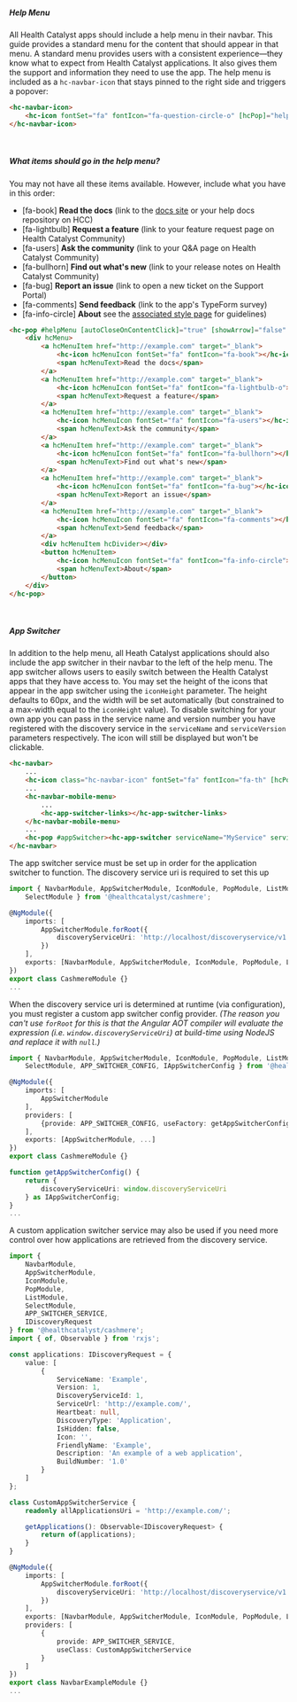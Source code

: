 ##### Help Menu

All Health Catalyst apps should include a help menu in their navbar. This guide provides a standard menu for the content that should appear in that menu. A standard menu provides users with a consistent experience—they know what to expect from Health Catalyst applications. It also gives them the support and information they need to use the app. The help menu is included as a `hc-navbar-icon` that stays pinned to the right side and triggers a popover:

```html
<hc-navbar-icon>
    <hc-icon fontSet="fa" fontIcon="fa-question-circle-o" [hcPop]="helpMenu"></hc-icon>
</hc-navbar-icon>
```

&nbsp;

##### What items should go in the help menu?

You may not have all these items available. However, include what you have in this order:

-   [fa-book] **Read the docs** (link to the [docs site](https://www.healthcatalyst.com/docs/) or your help docs repository on HCC)
-   [fa-lightbulb] **Request a feature** (link to your feature request page on Health Catalyst Community)
-   [fa-users] **Ask the community** (link to your Q&A page on Health Catalyst Community)
-   [fa-bullhorn] **Find out what's new** (link to your release notes on Health Catalyst Community)
-   [fa-bug] **Report an issue** (link to open a new ticket on the Support Portal)
-   [fa-comments] **Send feedback** (link to the app's TypeForm survey)
-   [fa-info-circle] **About** see the [associated style page](https://cashmere.healthcatalyst.net/styles/about) for guidelines)

```html
<hc-pop #helpMenu [autoCloseOnContentClick]="true" [showArrow]="false" horizontalAlign="end">
    <div hcMenu>
        <a hcMenuItem href="http://example.com" target="_blank">
            <hc-icon hcMenuIcon fontSet="fa" fontIcon="fa-book"></hc-icon>
            <span hcMenuText>Read the docs</span>
        </a>
        <a hcMenuItem href="http://example.com" target="_blank">
            <hc-icon hcMenuIcon fontSet="fa" fontIcon="fa-lightbulb-o"></hc-icon>
            <span hcMenuText>Request a feature</span>
        </a>
        <a hcMenuItem href="http://example.com" target="_blank">
            <hc-icon hcMenuIcon fontSet="fa" fontIcon="fa-users"></hc-icon>
            <span hcMenuText>Ask the community</span>
        </a>
        <a hcMenuItem href="http://example.com" target="_blank">
            <hc-icon hcMenuIcon fontSet="fa" fontIcon="fa-bullhorn"></hc-icon>
            <span hcMenuText>Find out what's new</span>
        </a>
        <a hcMenuItem href="http://example.com" target="_blank">
            <hc-icon hcMenuIcon fontSet="fa" fontIcon="fa-bug"></hc-icon>
            <span hcMenuText>Report an issue</span>
        </a>
        <a hcMenuItem href="http://example.com" target="_blank">
            <hc-icon hcMenuIcon fontSet="fa" fontIcon="fa-comments"></hc-icon>
            <span hcMenuText>Send feedback</span>
        </a>
        <div hcMenuItem hcDivider></div>
        <button hcMenuItem>
            <hc-icon hcMenuIcon fontSet="fa" fontIcon="fa-info-circle"></hc-icon>
            <span hcMenuText>About</span>
        </button>
    </div>
</hc-pop>
```

&nbsp;

##### App Switcher

In addition to the help menu, all Heath Catalyst applications should also include the app switcher in their navbar to the left of the help menu. The app switcher allows users to easily switch between the Health Catalyst apps that they have access to. You may set the height of the icons that appear in the app switcher using the `iconHeight` parameter. The height defaults to 60px, and the width will be set automatically
(but constrained to a max-width equal to the `iconHeight` value).
To disable switching for your own app you can pass in the service name and version number you have registered with the discovery service in the `serviceName` and `serviceVersion` parameters respectively. The icon will still be displayed but won't be clickable.

```html
<hc-navbar>
    ...
    <hc-icon class="hc-navbar-icon" fontSet="fa" fontIcon="fa-th" [hcPop]="appSwitcher"></hc-icon>
    ...
    <hc-navbar-mobile-menu>
        ...
        <hc-app-switcher-links></hc-app-switcher-links>
    </hc-navbar-mobile-menu>
    ...
    <hc-pop #appSwitcher><hc-app-switcher serviceName="MyService" serviceVersion="1"></hc-app-switcher></hc-pop>
</hc-navbar>
```

The app switcher service must be set up in order for the application switcher to function. The discovery service uri is required to set this up

```Typescript
import { NavbarModule, AppSwitcherModule, IconModule, PopModule, ListModule,
    SelectModule } from '@healthcatalyst/cashmere';

@NgModule({
    imports: [
        AppSwitcherModule.forRoot({
            discoveryServiceUri: 'http://localhost/discoveryservice/v1'
        })
    ],
    exports: [NavbarModule, AppSwitcherModule, IconModule, PopModule, ListModule, SelectModule]
})
export class CashmereModule {}
...
```

When the discovery service uri is determined at runtime (via configuration), you must register a custom app switcher config provider.
_(The reason you can't use `forRoot` for this is that the Angular AOT compiler will evaluate the expression (i.e. `window.discoveryServiceUri`)
at build-time using NodeJS and replace it with `null`.)_

```Typescript
import { NavbarModule, AppSwitcherModule, IconModule, PopModule, ListModule,
    SelectModule, APP_SWITCHER_CONFIG, IAppSwitcherConfig } from '@healthcatalyst/cashmere';

@NgModule({
    imports: [
        AppSwitcherModule
    ],
    providers: [
        {provide: APP_SWITCHER_CONFIG, useFactory: getAppSwitcherConfig}
    ],
    exports: [AppSwitcherModule, ...]
})
export class CashmereModule {}

function getAppSwitcherConfig() {
    return {
        discoveryServiceUri: window.discoveryServiceUri
    } as IAppSwitcherConfig;
}
...
```

A custom application switcher service may also be used if you need more control over how applications are retrieved from the discovery service.

```Typescript
import {
    NavbarModule,
    AppSwitcherModule,
    IconModule,
    PopModule,
    ListModule,
    SelectModule,
    APP_SWITCHER_SERVICE,
    IDiscoveryRequest
} from '@healthcatalyst/cashmere';
import { of, Observable } from 'rxjs';

const applications: IDiscoveryRequest = {
    value: [
        {
            ServiceName: 'Example',
            Version: 1,
            DiscoveryServiceId: 1,
            ServiceUrl: 'http://example.com/',
            Heartbeat: null,
            DiscoveryType: 'Application',
            IsHidden: false,
            Icon: '',
            FriendlyName: 'Example',
            Description: 'An example of a web application',
            BuildNumber: '1.0'
        }
    ]
};

class CustomAppSwitcherService {
    readonly allApplicationsUri = 'http://example.com/';

    getApplications(): Observable<IDiscoveryRequest> {
        return of(applications);
    }
}

@NgModule({
    imports: [
        AppSwitcherModule.forRoot({
            discoveryServiceUri: 'http://localhost/discoveryservice/v1'
        })
    ],
    exports: [NavbarModule, AppSwitcherModule, IconModule, PopModule, ListModule, SelectModule],
    providers: [
        {
            provide: APP_SWITCHER_SERVICE,
            useClass: CustomAppSwitcherService
        }
    ]
})
export class NavbarExampleModule {}
...
```
